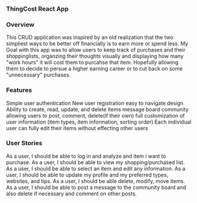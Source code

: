 ### ThingCost React App

### Overview
This CRUD application was inspired by an old realization that the two simpliest ways to be better off financially is to earn more or spend less. My Goal with this app was to allow users to keep track of purchases and their shoppinglists, organzing their thoughts visually and displaying how many "work hours" it will cost them to purcahse that item. Hopefully allowing them to decide to persue a higher earning career or to cut back on some "unnecessary" purchases.

### Features
Simple user authentication
New user registration
easy to navigate design
Ability to create, read, update, and delete items
message board community allowing users to post, comment, delete(if their own)
full customization of user information (item types, item information, sorting order)
Each individual user can fully edit their items without effecting other users


### User Stories
As a user, I should be able to log in and analyze and item i want to purchase.
As a user, I should be able to view my shopping/purchased list.
As a user, I should be able to select an item and edit any information.
As a user, I should be able to update my profile and my preferred types, websites, and tips.
As a user, I should be able delete, modify, move items.
As a user, I should be able to post a message to the community board and also delete if necessary and comment on other posts.
